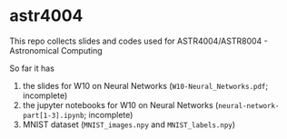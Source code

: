 # astr4004
This repo collects slides and codes used for ASTR4004/ASTR8004 - Astronomical Computing

So far it has
1. the slides for W10 on Neural Networks (`W10-Neural_Networks.pdf`; incomplete)
2. the jupyter notebooks for W10 on Neural Networks (`neural-network-part[1-3].ipynb`; incomplete)
3. MNIST dataset (`MNIST_images.npy` and `MNIST_labels.npy`)
